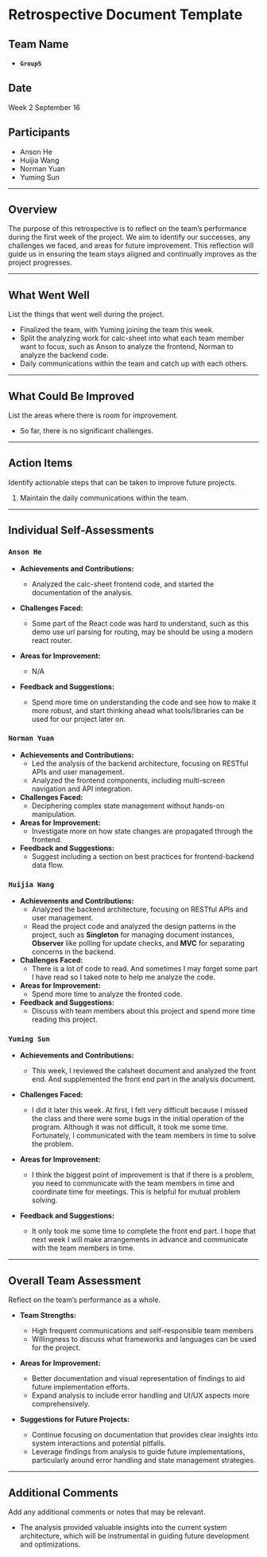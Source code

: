 # Retrospective Document Template

## Team Name

- **`Group5`**

## Date

Week 2 September 16

## Participants

- Anson He
- Huijia Wang
- Norman Yuan
- Yuming Sun

---

## Overview

The purpose of this retrospective is to reflect on the team’s performance during the first week of the project. We aim to identify our successes, any challenges we faced, and areas for future improvement. This reflection will guide us in ensuring the team stays aligned and continually improves as the project progresses.

---

## What Went Well

List the things that went well during the project.

- Finalized the team, with Yuming joining the team this week.
- Split the analyzing work for calc-sheet into what each team member want to focus, such as Anson to analyze the frontend, Norman to analyze the backend code.
- Daily communications within the team and catch up with each others.

---

## What Could Be Improved

List the areas where there is room for improvement.

- So far, there is no significant challenges.

---

## Action Items

Identify actionable steps that can be taken to improve future projects.

1. Maintain the daily communications within the team.

---

## Individual Self-Assessments

### `Anson He`

- **Achievements and Contributions:**

  - Analyzed the calc-sheet frontend code, and started the documentation of the analysis.
- **Challenges Faced:**

  - Some part of the React code was hard to understand, such as this demo use url parsing for routing, may be should be using a modern react router.
- **Areas for Improvement:**

  - N/A
- **Feedback and Suggestions:**

  - Spend more time on understanding the code and see how to make it more robust, and start thinking ahead what tools/libraries can be used for our project later on.

### `Norman Yuan`

- **Achievements and Contributions:**
  - Led the analysis of the backend architecture, focusing on RESTful APIs and user management.
  - Analyzed the frontend components, including multi-screen navigation and API integration.
- **Challenges Faced:**
  - Deciphering complex state management without hands-on manipulation.
- **Areas for Improvement:**
  - Investigate more on how state changes are propagated through the frontend.
- **Feedback and Suggestions:**
  - Suggest including a section on best practices for frontend-backend data flow.

### `Huijia Wang`

- **Achievements and Contributions:**
  - Analyzed the backend architecture, focusing on RESTful APIs and user management.
  - Read the project code and analyzed the design patterns in the project, such as **Singleton** for managing document instances,  **Observer** like polling for update checks, and **MVC** for separating concerns in the backend.
- **Challenges Faced:**
  - There is a lot of code to read. And sometimes I may forget some part I have read so I taked note to help me analyze the code.
- **Areas for Improvement:**
  - Spend more time to analyze the fronted code.
- **Feedback and Suggestions:**
  - Discuss with team members about this project and spend more time reading this project.

### `Yuming Sun`

- **Achievements and Contributions:**

  - This week, I reviewed the calsheet document and analyzed the front end. And supplemented the front end part in the analysis document.
- **Challenges Faced:**

  - I did it later this week. At first, I felt very difficult because I missed the class and there were some bugs in the initial operation of the program. Although it was not difficult, it took me some time. Fortunately, I communicated with the team members in time to solve the problem.
- **Areas for Improvement:**

  - I think the biggest point of improvement is that if there is a problem, you need to communicate with the team members in time and coordinate time for meetings. This is helpful for mutual problem solving.
- **Feedback and Suggestions:**

  - It only took me some time to complete the front end part. I hope that next week I will make arrangements in advance and communicate with the team members in time.

---

## Overall Team Assessment

Reflect on the team’s performance as a whole.

- **Team Strengths:**

  - High frequent communications and self-responsible team members
  - Willingness to discuss what frameworks and languages can be used for the project.
- **Areas for Improvement:**

  - Better documentation and visual representation of findings to aid future implementation efforts.
  - Expand analysis to include error handling and UI/UX aspects more comprehensively.
- **Suggestions for Future Projects:**

  - Continue focusing on documentation that provides clear insights into system interactions and potential pitfalls.
  - Leverage findings from analysis to guide future implementations, particularly around error handling and state management strategies.

---

## Additional Comments

Add any additional comments or notes that may be relevant.

- The analysis provided valuable insights into the current system architecture, which will be instrumental in guiding future development and optimizations.
